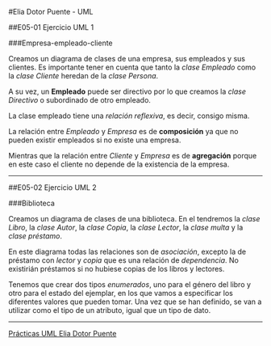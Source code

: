 #Elia Dotor Puente - UML 

##E05-01 Ejercicio UML 1 

###Empresa-empleado-cliente

Creamos un diagrama de clases de una empresa, sus empleados y sus clientes.
Es importante tener en cuenta que tanto la *clase Empleado* como la *clase Cliente*
heredan de la *clase Persona*.  

A su vez, un **Empleado** puede ser directivo por lo que creamos la *clase Directivo*
o subordinado de otro empleado. 

La clase empleado tiene una *relación reflexiva*, es decir, consigo misma.

La relación entre *Empleado* y *Empresa* es de **composición** ya que no pueden existir empleados si no existe una empresa.  
 
Mientras que la relación entre *Cliente* y *Empresa* es de **agregación** porque en este caso el cliente no depende de la existencia de la empresa.


________________________________________________________________________________________

##E05-02 Ejercicio UML 2

###Biblioteca

Creamos un diagrama de clases de una biblioteca. En el tendremos la *clase Libro*, la *clase Autor*, 
la *clase Copia*, la *clase Lector*, la *clase multa* y la *clase préstamo*.

En este diagrama todas las relaciones son de *asociación*, excepto la de préstamo con *lector* y *copia* que es una relación de *dependencia*. No existirián préstamos si no hubiese copias de los libros y lectores.  

Tenemos que crear dos tipos *enumerados*, uno para el género del libro y otro para el estado del ejemplar, en los que vamos a especificar los diferentes valores que pueden tomar. Una vez que se han definido, se van a utilizar como el tipo de un atributo, igual que un tipo de dato.
________________________________________________________________________________________



[Prácticas UML Elia Dotor Puente](https://github.com/eliadotor/uml)